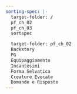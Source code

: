 ```yaml
---
sorting-spec: |-
  target-folder: /
  pf_ch_02
  pf_ch_03
  sortspec

  target-folder: pf_ch_02
  Backstory
  PG
  Equipaggiamento
  Incantesimi
  Forma Selvatica
  Creature Evocate
  Domande e Risposte
---
```


